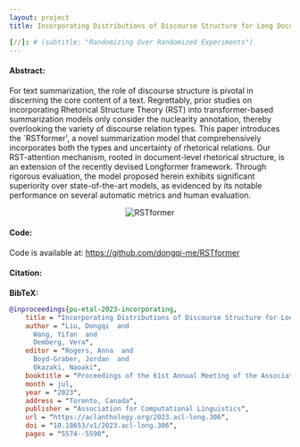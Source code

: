 ```yaml
---
layout: project
title: Incorporating Distributions of Discourse Structure for Long Document Abstractive Summarization

[//]: # (subtitle: "Randomizing Over Randomized Experiments")
---
```


<script src="https://cdn.mathjax.org/mathjax/latest/MathJax.js?config=TeX-AMS-MML_HTMLorMML" type="text/javascript"></script>

####  Abstract: 
For text summarization, the role of discourse structure is pivotal in discerning the core content of a text. Regrettably, prior studies on incorporating Rhetorical Structure Theory (RST) into transformer-based summarization models only consider the nuclearity annotation, thereby overlooking the variety of discourse relation types. This paper introduces the `RSTformer', a novel summarization model that comprehensively incorporates both the types and uncertainty of rhetorical relations.  Our RST-attention mechanism, rooted in document-level rhetorical structure, is an extension of the recently devised Longformer framework. Through rigorous evaluation, the model proposed herein exhibits significant superiority over state-of-the-art models, as evidenced by its notable performance on several automatic metrics and human evaluation.

<div style="display: flex; justify-content: center;">
    <img src="../assets/publications/ACL2023/RSTformer.png" alt="RSTformer" style="max-width:100%;">
</div>


#### Code:

Code is available at: https://github.com/dongqi-me/RSTformer

#### Citation:

**BibTeX:**

```bibtex
@inproceedings{pu-etal-2023-incorporating,
    title = "Incorporating Distributions of Discourse Structure for Long Document Abstractive Summarization",
    author = "Liu, Dongqi  and
      Wang, Yifan  and
      Demberg, Vera",
    editor = "Rogers, Anna  and
      Boyd-Graber, Jordan  and
      Okazaki, Naoaki",
    booktitle = "Proceedings of the 61st Annual Meeting of the Association for Computational Linguistics (Volume 1: Long Papers)",
    month = jul,
    year = "2023",
    address = "Toronto, Canada",
    publisher = "Association for Computational Linguistics",
    url = "https://aclanthology.org/2023.acl-long.306",
    doi = "10.18653/v1/2023.acl-long.306",
    pages = "5574--5590",
```
